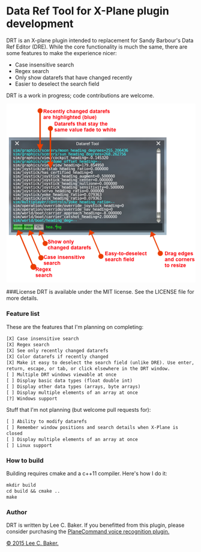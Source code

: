# Data Ref Tool for X-Plane plugin development

DRT is an X-plane plugin intended to replacement for Sandy Barbour's Data Ref Editor (DRE). While the core functionality is much the same, there are some features to make the experience nicer:

* Case insensitive search
* Regex search
* Only show datarefs that have changed recently
* Easier to deselect the search field

DRT is a work in progress; code contributions are welcome.

![Screenshot of data ref tool](doc/datareftool.png)

###License
DRT is available under the MIT license. See the LICENSE file for more details.

### Feature list
These are the features that I'm planning on completing:

    [X] Case insensitive search
    [X] Regex search
    [X] See only recently changed datarefs
    [X] Color datarefs if recently changed
    [X] Make it easy to deselect the search field (unlike DRE). Use enter, return, escape, or tab, or click elsewhere in the DRT window.
    [ ] Multiple DRT windows viewable at once
    [ ] Display basic data types (float double int)
    [ ] Display other data types (arrays, byte arrays)
    [ ] Display multiple elements of an array at once
    [?] Windows support 

Stuff that I'm not planning (but welcome pull requests for):

    [ ] Ability to modify datarefs
    [ ] Remember window positions and search details when X-Plane is closed
    [ ] Display multiple elements of an array at once
    [ ] Linux support

### How to build
Building requires cmake and a c++11 compiler. Here's how I do it:

    mkdir build
    cd build && cmake ..
    make

### Author
DRT is written by Lee C. Baker. If you benefitted from this plugin, please consider purchasing the <a href="https://planecommand.com">PlaneCommand voice recognition plugin.

&copy; 2015 Lee C. Baker.